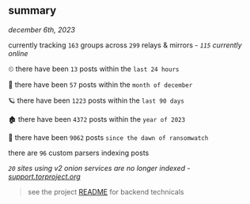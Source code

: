 
## summary
_december 6th, 2023_

currently tracking `163` groups across `299` relays & mirrors - _`115` currently online_

⏲ there have been `13` posts within the `last 24 hours`

🦈 there have been `57` posts within the `month of december`

🪐 there have been `1223` posts within the `last 90 days`

🏚 there have been `4372` posts within the `year of 2023`

🦕 there have been `9062` posts `since the dawn of ransomwatch`

there are `96` custom parsers indexing posts

_`20` sites using v2 onion services are no longer indexed - [support.torproject.org](https://support.torproject.org/onionservices/v2-deprecation/)_

> see the project [README](https://github.com/joshhighet/ransomwatch#ransomwatch--) for backend technicals
